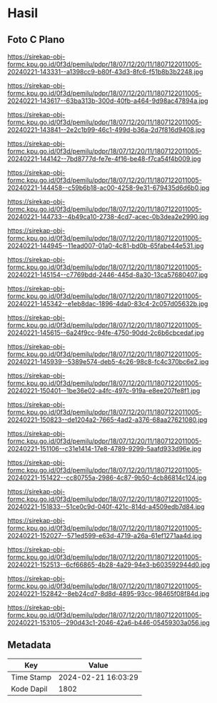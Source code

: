 # Hasil

## Foto C Plano

https://sirekap-obj-formc.kpu.go.id/0f3d/pemilu/pdpr/18/07/12/20/11/1807122011005-20240221-143331--a1398cc9-b80f-43d3-8fc6-f51b8b3b2248.jpg

https://sirekap-obj-formc.kpu.go.id/0f3d/pemilu/pdpr/18/07/12/20/11/1807122011005-20240221-143617--63ba313b-300d-40fb-a464-9d98ac47894a.jpg

https://sirekap-obj-formc.kpu.go.id/0f3d/pemilu/pdpr/18/07/12/20/11/1807122011005-20240221-143841--2e2c1b99-46c1-499d-b36a-2d7f816d9408.jpg

https://sirekap-obj-formc.kpu.go.id/0f3d/pemilu/pdpr/18/07/12/20/11/1807122011005-20240221-144142--7bd8777d-fe7e-4f16-be48-f7ca54f4b009.jpg

https://sirekap-obj-formc.kpu.go.id/0f3d/pemilu/pdpr/18/07/12/20/11/1807122011005-20240221-144458--c59b6b18-ac00-4258-9e31-679435d6d6b0.jpg

https://sirekap-obj-formc.kpu.go.id/0f3d/pemilu/pdpr/18/07/12/20/11/1807122011005-20240221-144733--4b49ca10-2738-4cd7-acec-0b3dea2e2990.jpg

https://sirekap-obj-formc.kpu.go.id/0f3d/pemilu/pdpr/18/07/12/20/11/1807122011005-20240221-144945--11ead007-01a0-4c81-bd0b-65fabe44e531.jpg

https://sirekap-obj-formc.kpu.go.id/0f3d/pemilu/pdpr/18/07/12/20/11/1807122011005-20240221-145154--c7769bdd-2446-445d-8a30-13ca57680407.jpg

https://sirekap-obj-formc.kpu.go.id/0f3d/pemilu/pdpr/18/07/12/20/11/1807122011005-20240221-145342--e1eb8dac-1896-4da0-83c4-2c057d05632b.jpg

https://sirekap-obj-formc.kpu.go.id/0f3d/pemilu/pdpr/18/07/12/20/11/1807122011005-20240221-145615--6a24f9cc-94fe-4750-90dd-2c6b6cbcedaf.jpg

https://sirekap-obj-formc.kpu.go.id/0f3d/pemilu/pdpr/18/07/12/20/11/1807122011005-20240221-145939--5389e574-deb5-4c26-98c8-fc4c370bc6e2.jpg

https://sirekap-obj-formc.kpu.go.id/0f3d/pemilu/pdpr/18/07/12/20/11/1807122011005-20240221-150401--1be36e02-a4fc-497c-919a-e8ee207fe8f1.jpg

https://sirekap-obj-formc.kpu.go.id/0f3d/pemilu/pdpr/18/07/12/20/11/1807122011005-20240221-150823--de1204a2-7665-4ad2-a376-68aa27621080.jpg

https://sirekap-obj-formc.kpu.go.id/0f3d/pemilu/pdpr/18/07/12/20/11/1807122011005-20240221-151106--c31e1414-17e8-4789-9299-5aafd933d96e.jpg

https://sirekap-obj-formc.kpu.go.id/0f3d/pemilu/pdpr/18/07/12/20/11/1807122011005-20240221-151422--cc80755a-2986-4c87-9b50-4cb86814c124.jpg

https://sirekap-obj-formc.kpu.go.id/0f3d/pemilu/pdpr/18/07/12/20/11/1807122011005-20240221-151833--51ce0c9d-040f-421c-814d-a4509edb7d84.jpg

https://sirekap-obj-formc.kpu.go.id/0f3d/pemilu/pdpr/18/07/12/20/11/1807122011005-20240221-152027--571ed599-e63d-4719-a26a-61ef1271aa4d.jpg

https://sirekap-obj-formc.kpu.go.id/0f3d/pemilu/pdpr/18/07/12/20/11/1807122011005-20240221-152513--6cf66865-4b28-4a29-94e3-b603592944d0.jpg

https://sirekap-obj-formc.kpu.go.id/0f3d/pemilu/pdpr/18/07/12/20/11/1807122011005-20240221-152842--8eb24cd7-8d8d-4895-93cc-98465f08f84d.jpg

https://sirekap-obj-formc.kpu.go.id/0f3d/pemilu/pdpr/18/07/12/20/11/1807122011005-20240221-153105--290d43c1-2046-42a6-b446-05459303a056.jpg


## Metadata

| Key        | Value               |
| ---------- | ------------------- |
| Time Stamp | 2024-02-21 16:03:29 |
| Kode Dapil | 1802                |



